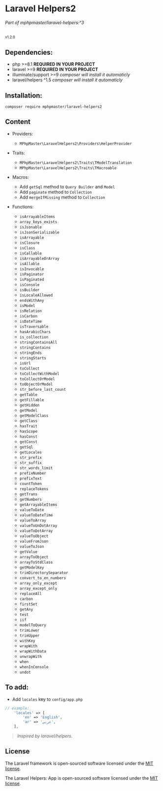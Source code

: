 # Laravel Helpers2
###### Part of mphpmaster/laravel-helpers:^3
<small>v1.2.0</small>

## Dependencies:
* php >=8.1 **REQUIRED IN YOUR PROJECT**
* laravel >=9 **REQUIRED IN YOUR PROJECT**
* illuminate/support >=9 _composer will install it automaticly_
* laravel/helpers ^1.5 _composer will install it automaticly_

## Installation:
  ```shell
  composer require mphpmaster/laravel-helpers2
  ```

## Content
- Providers:
    - `MPhpMaster\LaravelHelpers2\Providers\HelperProvider`

- Traits:
  - `MPhpMaster\LaravelHelpers2\Traits\TModelTranslation`
  - `MPhpMaster\LaravelHelpers2\Traits\TMacroable`

- Macros:
  - Add `getSql` method to `Query Builder` and `Model`
  - Add `paginate` method to `Collection`
  - Add `mergeIfMissing` method to `Collection`

- Functions:
  - `isArrayableItems`
  - `array_keys_exists`
  - `isJsonable`
  - `isJsonSerializable`
  - `isArrayable`
  - `isClosure`
  - `isClass`
  - `isCallable`
  - `isArrayableOrArray`
  - `isAllable`
  - `isInvocable`
  - `isPaginator`
  - `isPaginated`
  - `isConsole`
  - `isBuilder`
  - `isLocaleAllowed`
  - `endsWithAny`
  - `isModel`
  - `isRelation`
  - `isCarbon`
  - `isDateTime`
  - `isTraversable`
  - `hasArabicChars`
  - `is_collection`
  - `stringContainsAll`
  - `stringContains`
  - `stringEnds`
  - `stringStarts`
  - `isUrl`
  - `toCollect`
  - `toCollectWithModel`
  - `toCollectOrModel`
  - `toObjectOrModel`
  - `str_before_last_count`
  - `getTable`
  - `getFillable`
  - `getHidden`
  - `getModel`
  - `getModelClass`
  - `getClass`
  - `hasTrait`
  - `hasScope`
  - `hasConst`
  - `getConst`
  - `getSql`
  - `getLocales`
  - `str_prefix`
  - `str_suffix`
  - `str_words_limit`
  - `prefixNumber`
  - `prefixText`
  - `countToken`
  - `replaceTokens`
  - `getTrans`
  - `getNumbers`
  - `getArrayableItems`
  - `valueToDate`
  - `valueToDateTime`
  - `valueToArray`
  - `valueToUnDotArray`
  - `valueToDotArray`
  - `valueToObject`
  - `valueFromJson`
  - `valueToJson`
  - `getValue`
  - `arrayToObject`
  - `arrayToStdClass`
  - `getModelKey`
  - `trimDirectorySeparator`
  - `convert_to_en_numbers`
  - `array_only_except`
  - `array_except_only`
  - `replaceAll`
  - `carbon`
  - `firstSet`
  - `getAny`
  - `test`
  - `iif`
  - `modelToQuery`
  - `trimLower`
  - `trimUpper`
  - `withKey`
  - `wrapWith`
  - `wrapWithData`
  - `unwrapWith`
  - `when`
  - `whenInConsole`
  - `undot`

## To add:
  - Add `locales` key to `config/app.php`  
```php
// example:
    'locales' => [
        'en' => 'English',
        'ar' => 'عربي',
    ],
```

> *Inspired by laravel/helpers.*

## License

The Laravel framework is open-sourced software licensed under the [MIT license](https://opensource.org/licenses/MIT).

The Laravel Helpers: App is open-sourced software licensed under the [MIT license](https://github.com/mPhpMaster/laravel-app-helpers/blob/master/LICENSE).
